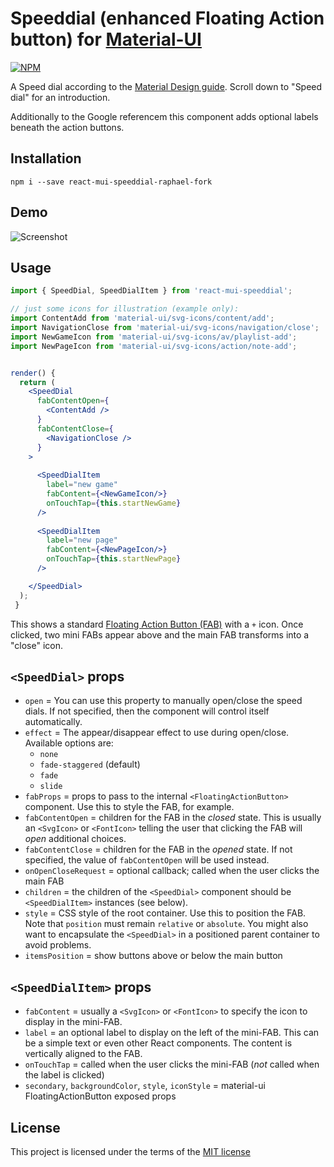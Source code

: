 # Speeddial (enhanced Floating Action button) for [Material-UI](https://github.com/callemall/material-ui)

[![NPM](https://nodei.co/npm/react-mui-speeddial-raphael-fork.png)](https://www.npmjs.com/package/react-mui-speeddial-raphael-fork)

A Speed dial according to the [Material Design guide](https://material.google.com/components/buttons-floating-action-button.html#buttons-floating-action-button-transitions). Scroll down to "Speed dial" for an introduction.

Additionally to the Google referencem this component adds optional labels beneath the action buttons.
 
## Installation

```
npm i --save react-mui-speeddial-raphael-fork
```

## Demo

![Screenshot](https://i.imgur.com/cPkQOfH.gif)

## Usage

```jsx
import { SpeedDial, SpeedDialItem } from 'react-mui-speeddial';

// just some icons for illustration (example only):
import ContentAdd from 'material-ui/svg-icons/content/add';
import NavigationClose from 'material-ui/svg-icons/navigation/close';
import NewGameIcon from 'material-ui/svg-icons/av/playlist-add';
import NewPageIcon from 'material-ui/svg-icons/action/note-add';


render() {
  return (
    <SpeedDial
      fabContentOpen={
        <ContentAdd />
      }
      fabContentClose={
        <NavigationClose />
      }
    >
    
      <SpeedDialItem
        label="new game"
        fabContent={<NewGameIcon/>}
        onTouchTap={this.startNewGame}
      />
      
      <SpeedDialItem
        label="new page"
        fabContent={<NewPageIcon/>}
        onTouchTap={this.startNewPage}
      />

    </SpeedDial>
  );
 }

```

This shows a standard [Floating Action Button (FAB)](http://www.material-ui.com/#/components/floating-action-button)
with a `+` icon. Once clicked, two mini FABs appear above and the main FAB
transforms into a "close" icon.

## `<SpeedDial>` props

 - `open` = You can use this property to manually open/close the speed dials.
  If not specified, then the component will control itself automatically.
 - `effect` = The appear/disappear effect to use during open/close. Available
  options are: 
   - `none`
   - `fade-staggered` (default)
   - `fade`
   - `slide`
 - `fabProps` = props to pass to the internal `<FloatingActionButton>` 
  component. Use this to style the FAB, for example.
 - `fabContentOpen` = children for the FAB in the *closed* state. This is 
  usually an `<SvgIcon>` or `<FontIcon>` telling the user that clicking the 
  FAB will *open* additional choices.
 - `fabContentClose` = children for the FAB in the *opened* state. If not 
  specified, the value of `fabContentOpen` will be used instead.
 - `onOpenCloseRequest` = optional callback; called when the user clicks 
  the main FAB  
 - `children` = the children of the `<SpeedDial>` component should be 
  `<SpeedDialItem>` instances (see below). 
 - `style` = CSS style of the root container. Use this to position the FAB. 
  Note that `position` must remain `relative` or `absolute`. You might also 
  want to encapsulate the `<SpeedDial>` in a positioned parent container to 
  avoid problems. 
 - `itemsPosition` = show buttons above or below the main button
  
## `<SpeedDialItem>` props

 - `fabContent` = usually a `<SvgIcon>` or `<FontIcon>` to specify the icon 
  to display in the mini-FAB.
 - `label` = an optional label to display on the left of the mini-FAB. This 
  can be a simple text or even other React components. The content is 
  vertically aligned to the FAB.
 - `onTouchTap` = called when the user clicks the mini-FAB (*not* called when
  the label is clicked)
 - `secondary`, `backgroundColor`, `style`, `iconStyle` = material-ui FloatingActionButton exposed props

## License
This project is licensed under the terms of the [MIT license](LICENSE)
